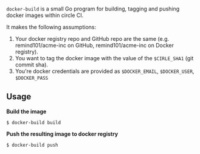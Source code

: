 `docker-build` is a small Go program for building, tagging and pushing docker images within circle CI.

It makes the following assumptions:

1. Your docker registry repo and GitHub repo are the same (e.g. remind101/acme-inc on GitHub, remind101/acme-inc on Docker registry).
2. You want to tag the docker image with the value of the `$CIRLE_SHA1` (git commit sha).
3. You're docker credentials are provided as `$DOCKER_EMAIL`, `$DOCKER_USER`, `$DOCKER_PASS`

## Usage

**Build the image**

```console
$ docker-build build
```


**Push the resulting image to docker registry**

```console
$ docker-build push
```
